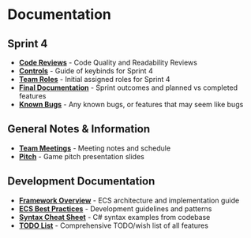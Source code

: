 # Documentation

## Sprint 4

- [**Code Reviews**](CodeReviews/README.md) - Code Quality and Readability Reviews
- [**Controls**](Controls.md) - Guide of keybinds for Sprint 4
- [**Team Roles**](Sprint3Roles.md) - Initial assigned roles for Sprint 4
- [**Final Documentation**](Sprint4.md) - Sprint outcomes and planned vs completed features
- [**Known Bugs**](KnownBugs.md) - Any known bugs, or features that may seem like bugs

## General Notes & Information

- [**Team Meetings**](Meetings/README.md) - Meeting notes and schedule
- [**Pitch**](Pitch.pdf) - Game pitch presentation slides

## Development Documentation

- [**Framework Overview**](FrameworkOverview.md) - ECS architecture and implementation guide
- [**ECS Best Practices**](ECSBestPractices.md) - Development guidelines and patterns
- [**Syntax Cheat Sheet**](SyntaxCheatSheet.md) - C# syntax examples from codebase
- [**TODO List**](TodoList.md) - Comprehensive TODO/wish list of all features
